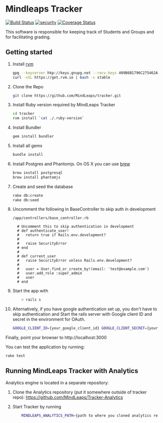 # Mindleaps Tracker
[![Build Status](https://travis-ci.org/MindLeaps/tracker.svg?branch=master)](https://travis-ci.org/MindLeaps/tracker) [![security](https://hakiri.io/github/MindLeaps/tracker/master.svg)](https://hakiri.io/github/MindLeaps/tracker/master)
[![Coverage Status](https://coveralls.io/repos/github/MindLeaps/tracker/badge.svg?branch=master)](https://coveralls.io/github/MindLeaps/tracker?branch=master)

This software is responsible for keeping track of Students and Groups and for facilitating grading.

## Getting started

1. Install [rvm](https://rvm.io/)
    ```sh
    gpg --keyserver hkp://keys.gnupg.net --recv-keys 409B6B1796C275462A1703113804BB82D39DC0E3
    curl -sSL https://get.rvm.io | bash -s stable
    ```

2. Clone the Repo
    ```sh
    git clone https://github.com/MindLeaps/tracker.git
    ```
    
3. Install Ruby version required by MindLeaps Tracker
    ```bash
    cd tracker
    rvm install `cat ./.ruby-version`
    ```

4. Install Bundler
    ```sh
    gem install bundler
    ```
    
5. Install all gems
    ```sh
    bundle install
    ```
    
6. Install Postgres and Phantomjs. On OS X you can use [brew](http://brew.sh/)
    ```sh
    brew install postgresql
    brew install phantomjs
    ```

7. Create and seed the database
    ```sh
    rake db:create
    rake db:seed
    ```

8. Uncomment the following in BaseController to skip auth in development

    ```
    /app/controllers/base_controller.rb
    
      # Uncomment this to skip authentication in development
      # def authenticate_user!
      #   return true if Rails.env.development?
      #
      #   raise SecurityError
      # end
      #
      # def current_user
      #   raise SecurityError unless Rails.env.development?
      #
      #   user = User.find_or_create_by!(email: 'test@example.com')
      #   user.add_role :super_admin
      #   user
      # end
    ```
    
9. Start the app with
    ```sh
        > rails s
    ```
    
10. Alternatively, if you have google authentication set up, you don't have to skip authentication and Start the rails server with Google client ID and secret in the environment for OAuth.
    ```sh
    GOOGLE_CLIENT_ID={your_google_client_id} GOOGLE_CLIENT_SECRET={your_google_client_secret} rails s
    ``` 
    
Finally, point your browser to http://localhost:3000

You can test the application by running:
```sh
rake test
```

## Running MindLeaps Tracker with Analytics

Analytics engine is located in a separate repository:

1. Clone the Analytics repository (put it somewhere outside of tracker repo): https://github.com/MindLeaps/Tracker-Analytics

2. Start Tracker by running

    ```sh
        MINDLEAPS_ANALYTICS_PATH={path to where you cloned analytics repo} bundle exec rails s
    ```
